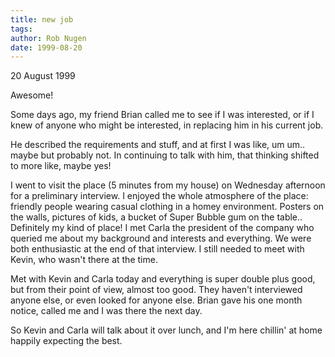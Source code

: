 ```yaml
---
title: new job
tags: 
author: Rob Nugen
date: 1999-08-20
---
```


<p class=date>20 August 1999</p>

<p>Awesome!

<p>Some days ago, my friend Brian called me to see if I was interested, or if I knew of anyone who might be interested, in replacing him in his current job.

<p>He described the requirements and stuff, and at first I was like, um um..  maybe but probably not.  In continuing to talk with him, that thinking shifted to more like, maybe yes!

<p>I went to visit the place (5 minutes from my house) on Wednesday afternoon for a preliminary interview. I enjoyed the whole atmosphere of the place: friendly people wearing casual clothing in a homey environment.  Posters on the walls, pictures of kids, a bucket of Super Bubble gum on the table..  Definitely my kind of place!  I met Carla the president of the company who queried me about my background and interests and everything.  We were both enthusiastic at the end of that interview.  I still needed to meet with Kevin, who wasn't there at the time.

<p>Met with Kevin and Carla today and everything is super double plus good, but from their point of view, almost too good. They haven't interviewed anyone else, or even looked for anyone else.  Brian gave his one month notice, called me and I was there the next day.

<p>So Kevin and Carla will talk about it over lunch, and I'm here chillin' at home happily expecting the best.
